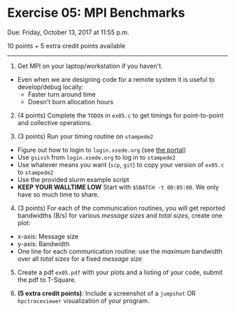 Exercise 05: MPI Benchmarks
===========================

Due: Friday, October 13, 2017 at 11:55 p.m.

10 points + 5 extra credit points available

---

1. Get MPI on your laptop/workstation if you haven't.  

- Even when we are designing code for a remote system it is useful to
  develop/debug locally:
    - Faster turn around time
    - Doesn't burn allocation hours

2. (4 points) Complete the `TODO`s in `ex05.c` to get timings for
   point-to-point and collective operations.

3. (3 points) Run your timing routine on `stampede2`
  
- Figure out how to login to `login.xsede.org` (see [the portal](https://portal.xsede.org))
- Use `gsissh` from `login.xsede.org` to log in to `stampede2`
- Use whatever means you want (`scp`, `git`) to copy your version of `ex05.c` to
  `stampede2`
- Use the provided slurm example script
- **KEEP YOUR WALLTIME LOW** Start with `$SBATCH -t 00:05:00`.  We only have
  so much time to share.

4. (3 points) For each of the communication routines, you will get reported bandwidths (B/s)
   for various *message sizes* and *total sizes*, create one plot:

- x-axis: Message size
- y-axis: Bandwidth
- One line for each communication routine: use the *maximum* bandwidth over all *total sizes*
  for a fixed *message size*

5. Create a pdf `ex05.pdf` with your plots and a listing of your code, submit
   the pdf to T-Square.

6. **(5 extra credit points)**: Include a screenshot of a `jumpshot` OR `hpctraceviewer` visualization of your program.

